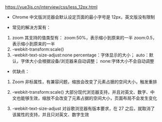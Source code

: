 https://vue3js.cn/interview/css/less_12px.html

- Chrome 中文版浏览器会默认设定页面的最小字号是 12px，英文版没有限制

- 常见的解决方案有：

1. zoom
   其支持的值类型有：
   zoom:50%，表示缩小到原来的一半
   zoom:0.5，表示缩小到原来的一半
2. -webkit-transform:scale()
3. -webkit-text-size-adjust:none
   percentage：字体显示的大小；
   auto：默认，字体大小会根据设备/浏览器来自动调整；
   none:字体大小不会自动调整

- 优缺点：

1. Zoom 非标属性，有兼容问题，缩放会改变了元素占据的空间大小，触发重排

2. -webkit-transform:scale() 大部分现代浏览器支持，并且对英文、数字、中文也能够生效，缩放不会改变了元素占据的空间大小，页面布局不会发生变化

3. -webkit-text-size-adjust 对谷歌浏览器有版本要求，在 27 之后，就取消了该属性的支持，并且只对英文、数字生效
